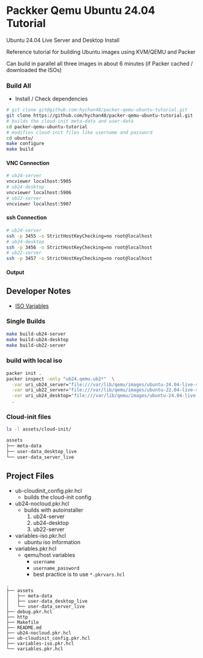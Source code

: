 # Packker Qemu Ubuntu 24.04 Tutorial
Ubuntu 24.04 Live Server and Desktop Install

Reference tutorial for building Ubuntu images using KVM/QEMU and Packer

Can build in parallel all three images in about 6 minutes (if Packer cached / downloaded the ISOs)

### Build All
* Install / Check dependencies

```bash
# git clone git@github.com:hychan48/packer-qemu-ubuntu-tutorial.git
git clone https://github.com/hychan48/packer-qemu-ubuntu-tutorial.git
# builds the cloud-init meta-data and user-data
cd packer-qemu-ubuntu-tutorial
# modifies cloud-init files like username and password
cd ubuntu/
make configure
make build
```
#### VNC Connection
```bash
# ub24-server
vncviewer localhost:5905
# ub24-desktop
vncviewer localhost:5906
# ub22-server
vncviewer localhost:5907
```
#### ssh Connection
```bash
# ub24-server
ssh -p 3455 -o StrictHostKeyChecking=no root@localhost
# ub24-desktop
ssh -p 3456 -o StrictHostKeyChecking=no root@localhost
# ub22-server
ssh -p 3457 -o StrictHostKeyChecking=no root@localhost
```

#### Output

## Developer Notes
* [ISO Variables](variables-iso.pkr.hcl)
### Single Builds
```bash
make build-ub24-server
make build-ub24-desktop
make build-ub22-server
```

### build with local iso
```bash
packer init .
packer inspect -only "ub24.qemu.ub2*"  \
  -var uri_ub24_server="file:///var/lib/qemu/images/ubuntu-24.04-live-server-amd64.iso" \
  -var uri_ub22_server="file:///var/lib/qemu/images/ubuntu-22.04-live-server-amd64.iso" \
  -var uri_ub24_desktop="file:///var/lib/qemu/images/ubuntu-24.04-live-desktop-amd64.iso" \
  .
```
### Cloud-init files
```bash
ls -l assets/cloud-init/
```
```txt
assets
├── meta-data
├── user-data_desktop_live
└── user-data_server_live
```

## Project Files
* ub-cloudinit_config.pkr.hcl
  * builds the cloud-init config
* ub24-nocloud.pkr.hcl
  * builds with autoinstaller
    1. ub24-server
    2. ub24-desktop
    3. ub22-server
* variables-iso.pkr.hcl
  * ubuntu iso information
* variables.pkr.hcl
  * qemu/host variables
    * `username`
    * `username_password`
    * best practice is to use `*.pkrvars.hcl`
```
.
├── assets
│   ├── meta-data
│   ├── user-data_desktop_live
│   └── user-data_server_live
├── debug.pkr.hcl
├── http
├── Makefile
├── README.md
├── ub24-nocloud.pkr.hcl
├── ub-cloudinit_config.pkr.hcl
├── variables-iso.pkr.hcl
└── variables.pkr.hcl
```
